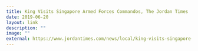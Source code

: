 ```yaml
---
title: King Visits Singapore Armed Forces Commandos, The Jordan Times
date: 2019-06-20
layout: link
description: ""
image: ""
external: https://www.jordantimes.com/news/local/king-visits-singapore-armed-forces-commandos
---
```

